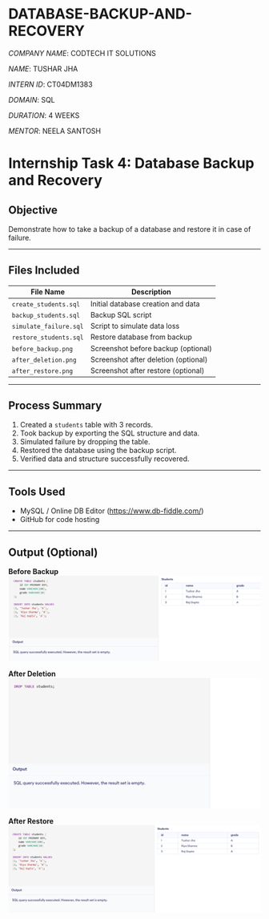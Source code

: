 # DATABASE-BACKUP-AND-RECOVERY

*COMPANY NAME*: CODTECH IT SOLUTIONS

*NAME*: TUSHAR JHA

*INTERN ID*: CT04DM1383

*DOMAIN*: SQL

*DURATION*: 4 WEEKS

*MENTOR*:  NEELA SANTOSH



#  Internship Task 4: Database Backup and Recovery

##  Objective
Demonstrate how to take a backup of a database and restore it in case of failure.

---

##  Files Included

| File Name              | Description                            |
|------------------------|----------------------------------------|
| `create_students.sql`  | Initial database creation and data     |
| `backup_students.sql`  | Backup SQL script                      |
| `simulate_failure.sql` | Script to simulate data loss           |
| `restore_students.sql` | Restore database from backup           |
| `before_backup.png`    | Screenshot before backup (optional)    |
| `after_deletion.png`   | Screenshot after deletion (optional)   |
| `after_restore.png`    | Screenshot after restore (optional)    |

---

##  Process Summary

1. Created a `students` table with 3 records.
2. Took backup by exporting the SQL structure and data.
3. Simulated failure by dropping the table.
4. Restored the database using the backup script.
5. Verified data and structure successfully recovered.

---

##  Tools Used

- MySQL / Online DB Editor (https://www.db-fiddle.com/)
- GitHub for code hosting

---

##  Output (Optional)

**Before Backup**  
![Before Backup](before_backup.png)

**After Deletion**  
![After Deletion](after_deletion.png)

**After Restore**  
![After Restore](after_restore.png)
